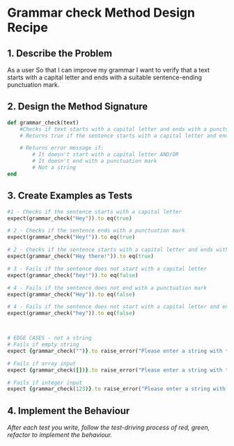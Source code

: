 # Grammar check Method Design Recipe

## 1. Describe the Problem

As a user
So that I can improve my grammar
I want to verify that a text starts with a capital letter and ends with a suitable sentence-ending punctuation mark.

## 2. Design the Method Signature

```ruby
def grammar_check(text)
    #Checks if text starts with a capital letter and ends with a punctuation mark
    # Returns true if the sentence starts with a capital letter and ends with a punctuation mark 

    # Returns error message if: 
        # It doesn't start with a capital letter AND/OR
        # It doesn't end with a punctuation mark
        # Not a string 
end 

```

## 3. Create Examples as Tests
```ruby
#1 - Checks if the sentence starts with a capital letter
expect(grammar_check("Hey")).to eq(true)

# 2 - Checks if the sentence ends with a punctuation mark 
expect(grammar_check("Hey!")).to eq(true)

# 2 - Checks if the sentence starts with a capital letter and ends with a punctuation mark 
expect(grammar_check("Hey there!")).to eq(true)

# 3 - Fails if the sentence does not start with a capital letter
expect(grammar_check("hey!")).to eq(false)

# 4 - Fails if the sentence does not end with a punctuation mark
expect(grammar_check("Hey")).to eq(false)

# 4 - Fails if the sentence does not start with a capital letter and end with a punctuation mark
expect(grammar_check("hey")).to eq(false)



# EDGE CASES - not a string
# Fails if empty string
expect {grammar_check("")}.to raise_error("Please enter a string with two or more characters!")

# Fails if array input
expect {grammar_check([])}.to raise_error("Please enter a string with two or more characters!")

# Fails if integer input
expect {grammar_check(123)}.to raise_error("Please enter a string with two or more characters!")

```


## 4. Implement the Behaviour

_After each test you write, follow the test-driving process of red, green, refactor to implement the behaviour._